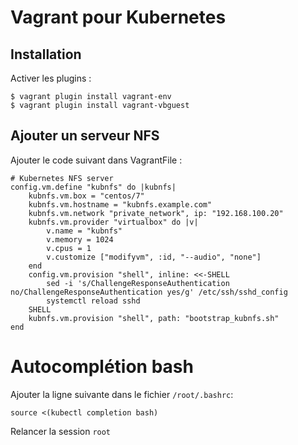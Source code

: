 # Vagrant pour Kubernetes

## Installation

Activer les plugins :
    
    $ vagrant plugin install vagrant-env
    $ vagrant plugin install vagrant-vbguest

## Ajouter un serveur NFS

Ajouter le code suivant dans VagrantFile :

    # Kubernetes NFS server
    config.vm.define "kubnfs" do |kubnfs|
        kubnfs.vm.box = "centos/7"
        kubnfs.vm.hostname = "kubnfs.example.com"
        kubnfs.vm.network "private_network", ip: "192.168.100.20"
        kubnfs.vm.provider "virtualbox" do |v|
            v.name = "kubnfs"
            v.memory = 1024
            v.cpus = 1
            v.customize ["modifyvm", :id, "--audio", "none"]
        end
        config.vm.provision "shell", inline: <<-SHELL
            sed -i 's/ChallengeResponseAuthentication no/ChallengeResponseAuthentication yes/g' /etc/ssh/sshd_config
            systemctl reload sshd
        SHELL
        kubnfs.vm.provision "shell", path: "bootstrap_kubnfs.sh"
    end

# Autocomplétion bash

Ajouter la ligne suivante dans le fichier `/root/.bashrc`:

    source <(kubectl completion bash)

Relancer la session `root`
